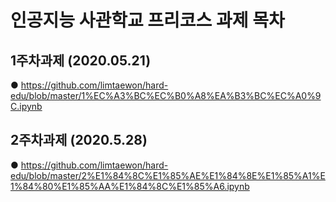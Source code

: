 # 인공지능 사관학교 프리코스 과제 목차

## 1주차과제 (2020.05.21)
● https://github.com/limtaewon/hard-edu/blob/master/1%EC%A3%BC%EC%B0%A8%EA%B3%BC%EC%A0%9C.ipynb

## 2주차과제 (2020.5.28)
● https://github.com/limtaewon/hard-edu/blob/master/2%E1%84%8C%E1%85%AE%E1%84%8E%E1%85%A1%E1%84%80%E1%85%AA%E1%84%8C%E1%85%A6.ipynb
